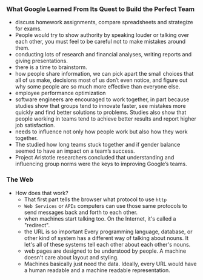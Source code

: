 ### What Google Learned From Its Quest to Build the Perfect Team
* discuss homework assignments, compare spreadsheets and strategize for exams.
* People would try to show authority by speaking louder or talking over each other, you must feel to be careful not to make mistakes around them.
* conducting lots of research and financial analyses, writing reports and giving presentations.
* there is a time to brainstorm.
* how people share information, we can pick apart the small choices that all of us make, decisions most of us don’t even notice, and figure out why some people are so much more effective than everyone else.
* employee performance optimization
* software engineers are encouraged to work together, in part because studies show that groups tend to innovate faster, see mistakes more quickly and find better solutions to problems. Studies also show that people working in teams tend to achieve better results and report higher job satisfaction.
* needs to influence not only how people work but also how they work together.
* The studied how long teams stuck together and if gender balance seemed to have an impact on a team’s success.
* Project Aristotle researchers concluded that understanding and influencing group norms were the keys to improving Google’s teams. 

### The Web
* How does that work?
  * That first part tells the browser what protocol to use `http`
  * `Web Services` or `APIs` computers can use those same protocols to send messages back and forth to each other.
  * when machines start talking too. On the Internet, it's called a "redirect".
  * the URL is so important Every programming language, database, or other kind of system has a different way of talking about nouns. It let's all of these systems tell each other about each other's nouns.
  * web pages are designed to be understood by people. A machine doesn't care about layout and styling. 
  * Machines basically just need the data. Ideally, every URL would have a human readable and a machine readable representation. 
